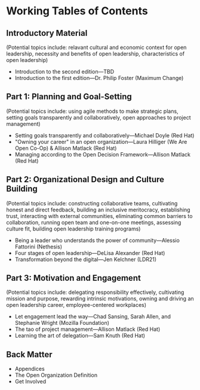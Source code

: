 # Working Tables of Contents

## Introductory Material
(Potential topics include: relavant cultural and economic context for open leadership, necessity and benefits of open leadership, characteristics of open leadership)

- Introduction to the second edition—TBD
- Introduction to the first edition—Dr. Philip Foster (Maximum Change)

## Part 1: Planning and Goal-Setting
(Potential topics include: using agile methods to make strategic plans, setting goals transparently and collaboratively, open approaches to project management)

- Setting goals transparently and collaboratively—Michael Doyle (Red Hat)
- "Owning your career" in an open organization—Laura Hilliger (We Are Open Co-Op) & Allison Matlack (Red Hat)
- Managing according to the Open Decision Framework—Allison Matlack (Red Hat)

## Part 2: Organizational Design and Culture Building
(Potential topics include: constructing collaborative teams, cultivating honest and direct feedback, building an inclusive meritocracy, establishing trust, interacting with external communities, eliminating common barriers to collaboration, running open team and one-on-one meetings, assessing culture fit, building open leadership training programs)

- Being a leader who understands the power of community—Alessio Fattorini (Nethesis)
- Four stages of open leadership—DeLisa Alexander (Red Hat)
- Transformation beyond the digital—Jen Kelchner (LDR21)

## Part 3: Motivation and Engagement
(Potential topics include: delegating responsibility effectively, cultivating mission and purpose, rewarding intrinsic motivations, owning and driving an open leadership career, employee-centered workplaces)

- Let engagement lead the way—Chad Sansing, Sarah Allen, and Stephanie Wright (Mozilla Foundation)
- The tao of project management—Allison Matlack (Red Hat)
- Learning the art of delegation—Sam Knuth (Red Hat)

## Back Matter

- Appendices
- The Open Organization Definition
- Get Involved
